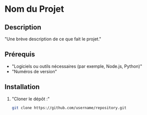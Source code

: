 # Nom du Projet

## Description
"Une brève description de ce que fait le projet."

## Prérequis
- "Logiciels ou outils nécessaires (par exemple, Node.js, Python)"
- "Numéros de version"

## Installation
1. "Cloner le dépôt :"
   ```bash
   git clone https://github.com/username/repository.git

